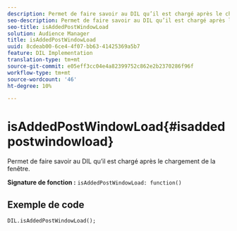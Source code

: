 ```yaml
---
description: Permet de faire savoir au DIL qu’il est chargé après le chargement de la fenêtre.
seo-description: Permet de faire savoir au DIL qu’il est chargé après le chargement de la fenêtre.
seo-title: isAddedPostWindowLoad
solution: Audience Manager
title: isAddedPostWindowLoad
uuid: 8cdeab00-6ce4-4f07-bb63-41425369a5b7
feature: DIL Implementation
translation-type: tm+mt
source-git-commit: e05eff3cc04e4a82399752c862e2b2370286f96f
workflow-type: tm+mt
source-wordcount: '46'
ht-degree: 10%

---
```



# isAddedPostWindowLoad{#isaddedpostwindowload}

Permet de faire savoir au DIL qu’il est chargé après le chargement de la fenêtre.

**Signature de fonction :** `isAddedPostWindowLoad: function()`

<!--
r_dil_added_post_window_load.xml
-->

## Exemple de code

```
DIL.isAddedPostWindowLoad();
```
